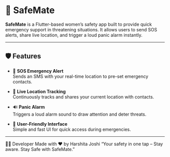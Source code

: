 # 🚨 SafeMate

**SafeMate** is a Flutter-based women’s safety app built to provide quick emergency support in threatening situations. It allows users to send SOS alerts, share live location, and trigger a loud panic alarm instantly.

---

## 🛡️ Features

- 📍 **SOS Emergency Alert**  
  Sends an SMS with your real-time location to pre-set emergency contacts.

- 🧭 **Live Location Tracking**  
  Continuously tracks and shares your current location with contacts.

- 🔊 **Panic Alarm**  
  Triggers a loud alarm sound to draw attention and deter threats.

- 📱 **User-Friendly Interface**  
  Simple and fast UI for quick access during emergencies.

---

👩‍💻 Developer
Made with ❤️ by Harshita Joshi
“Your safety in one tap – Stay aware. Stay Safe with SafeMate.”
